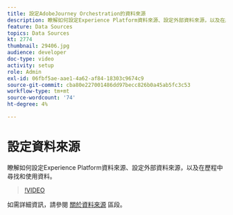 ```yaml
---
title: 設定AdobeJourney Orchestration的資料來源
description: 瞭解如何設定Experience Platform資料來源、設定外部資料來源，以及在歷程中尋找和使用資料。
feature: Data Sources
topics: Data Sources
kt: 2774
thumbnail: 29406.jpg
audience: developer
doc-type: video
activity: setup
role: Admin
exl-id: 06fbf5ae-aae1-4a62-af84-18303c9674c9
source-git-commit: cba80e227001486dd97becc826b0a45ab5fc3c53
workflow-type: tm+mt
source-wordcount: '74'
ht-degree: 4%

---
```


# 設定資料來源

瞭解如何設定Experience Platform資料來源、設定外部資料來源，以及在歷程中尋找和使用資料。

>[!VIDEO](https://video.tv.adobe.com/v/29406?quality=12&learn=on)

如需詳細資訊，請參閱 [關於資料來源](https://experienceleague.adobe.com/docs/journeys/using/data-source-journeys/about-data-sources.html?lang=en) 區段。
